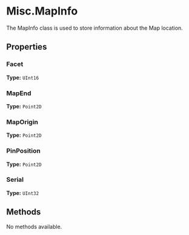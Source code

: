 # Misc.MapInfo

The MapInfo class is used to store information about the Map location.

## Properties

### Facet

**Type:** `UInt16`

### MapEnd

**Type:** `Point2D`

### MapOrigin

**Type:** `Point2D`

### PinPosition

**Type:** `Point2D`

### Serial

**Type:** `UInt32`

## Methods

No methods available.

